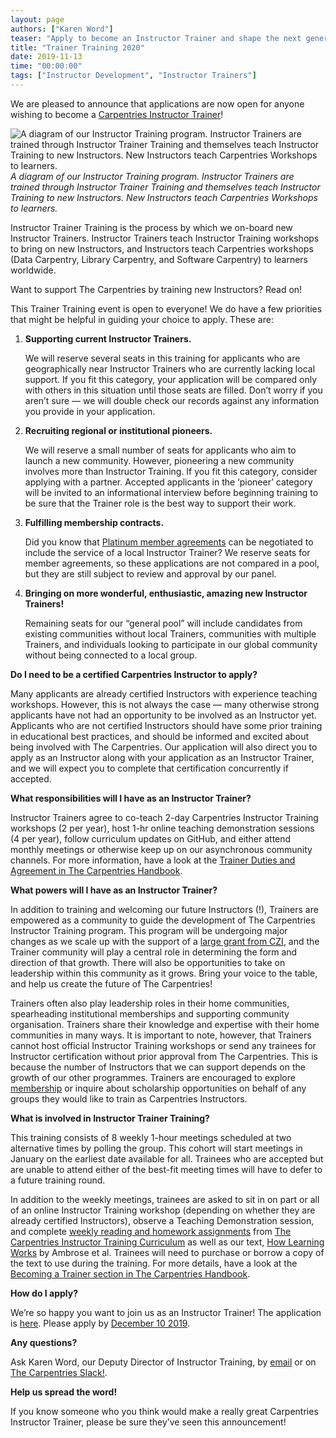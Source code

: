 ```yaml
---
layout: page
authors: ["Karen Word"]
teaser: "Apply to become an Instructor Trainer and shape the next generation of Carpentries Instructors!"
title: "Trainer Training 2020"
date: 2019-11-13
time: "00:00:00"
tags: ["Instructor Development", "Instructor Trainers"]
---
```


We are pleased to announce that applications are now open for anyone wishing to become a [Carpentries Instructor Trainer](https://carpentries.org/trainers/)!


![A diagram of our Instructor Training program. Instructor Trainers are trained through Instructor Trainer Training and themselves teach Instructor Training to new Instructors. New Instructors teach Carpentries Workshops to learners.](/blog/2019/11/instructor-training-program.png)
<br/>_A diagram of our Instructor Training program. Instructor Trainers are trained through Instructor Trainer Training and themselves teach Instructor Training to new Instructors. New Instructors teach Carpentries Workshops to learners._

Instructor Trainer Training is the process by which we on-board new Instructor Trainers. Instructor Trainers teach Instructor Training workshops to bring on new Instructors, and Instructors teach Carpentries workshops (Data Carpentry, Library Carpentry, and Software Carpentry) to learners worldwide.

Want to support The Carpentries by training new Instructors? Read on!

This Trainer Training event is open to everyone! We do have a few priorities that might be helpful in guiding your choice to apply. These are:

1. **Supporting current Instructor Trainers.**

    We will reserve several seats in this training for applicants who are geographically near Instructor Trainers who are currently lacking local support. If you fit this category, your application will be compared only with others in this situation until those seats are filled. Don’t worry if you aren’t sure — we will double check our records against any information you provide in your application.

1. **Recruiting regional or institutional pioneers.**

    We will reserve a small number of seats for applicants who aim to launch a new community. However, pioneering a new community involves more than Instructor Training. If you fit this category, consider applying with a partner. Accepted applicants in the ‘pioneer’ category will be invited to an informational interview before beginning training to be sure that the Trainer role is the best way to support their work.

1. **Fulfilling membership contracts.**

    Did you know that [Platinum member agreements](https://carpentries.org/membership/) can be negotiated to include the service of a local Instructor Trainer? We reserve seats for member agreements, so these applications are not compared in a pool, but they are still subject to review and approval by our panel.

1. **Bringing on more wonderful, enthusiastic, amazing new Instructor Trainers!**

    Remaining seats for our “general pool” will include candidates from existing communities without local Trainers, communities with multiple Trainers, and individuals looking to participate in our global community without being connected to a local group.

**Do I need to be a certified Carpentries Instructor to apply?**

Many applicants are already certified Instructors with experience teaching workshops. However, this is not always the case — many otherwise strong applicants have not had an opportunity to be involved as an Instructor yet. Applicants who are not certified Instructors should have some prior training in educational best practices, and should be informed and excited about being involved with The Carpentries. Our application will also direct you to apply as an Instructor along with your application as an Instructor Trainer, and we will expect you to complete that certification concurrently if accepted.

**What responsibilities will I have as an Instructor Trainer?**

Instructor Trainers agree to co-teach 2-day Carpentries Instructor Training workshops (2 per year), host 1-hr online teaching demonstration sessions (4 per year), follow curriculum updates on GitHub, and either attend monthly meetings or otherwise keep up on our asynchronous community channels. For more information, have a look at the [Trainer Duties and Agreement in The Carpentries Handbook](https://docs.carpentries.org/topic_folders/instructor_training/duties_agreement.html).

**What powers will I have as an Instructor Trainer?**

In addition to training and welcoming our future Instructors (!), Trainers are empowered as a community to guide the development of The Carpentries Instructor Training program. This program will be undergoing major changes as we scale up with the support of a [large grant from CZI](https://carpentries.org/blog/2019/11/czi-moore-grant/), and the Trainer community will play a central role in determining the form and direction of that growth. There will also be opportunities to take on leadership within this community as it grows. Bring your voice to the table, and help us create the future of The Carpentries!

Trainers often also play leadership roles in their home communities, spearheading institutional memberships and supporting community organisation. Trainers share their knowledge and expertise with their home communities in many ways. It is important to note, however, that Trainers cannot host official Instructor Training workshops or send any trainees for Instructor certification without prior approval from The Carpentries. This is because the number of Instructors that we can support depends on the growth of our other programmes. Trainers are encouraged to explore [membership](https://carpentries.org/membership/) or inquire about scholarship opportunities on behalf of any groups they would like to train as Carpentries Instructors.

**What is involved in Instructor Trainer Training?**

This training consists of 8 weekly 1-hour meetings scheduled at two alternative times by polling the group. This cohort will start meetings in January on the earliest date available for all. Trainees who are accepted but are unable to attend either of the best-fit meeting times will have to defer to a future training round.

In addition to the weekly meetings, trainees are asked to sit in on part or all of an online Instructor Training workshop (depending on whether they are already certified Instructors), observe a Teaching Demonstration session, and complete [weekly reading and homework assignments](https://carpentries.github.io/trainer-training/) from [The Carpentries Instructor Training Curriculum](https://carpentries.github.io/instructor-training/) as well as our text, [How Learning Works](https://www.worldcat.org/title/how-learning-works-seven-research-based-principles-for-smart-teaching/oclc/762968489) by Ambrose et al. Trainees will need to purchase or borrow a copy of the text to use during the training. For more details, have a look at the [Becoming a Trainer section in The Carpentries Handbook](https://docs.carpentries.org/topic_folders/instructor_training/trainers_training.html#trainers-training-program).

**How do I apply?**

We’re so happy you want to join us as an Instructor Trainer! The application is [here](https://forms.gle/ubZRw8fza9ZRU2YS7). Please apply by [December 10 2019](https://www.timeanddate.com/worldclock/fixedtime.html?msg=Trainer+Training+Applications+Due&iso=20191211T20&p1=1440).

**Any questions?**

Ask Karen Word, our Deputy Director of Instructor Training, by [email](mailto:krword@carpentries.org) or on [The Carpentries Slack!]({{site.slack_invite}}/).

**Help us spread the word!**

If you know someone who you think would make a really great Carpentries Instructor Trainer, please be sure they’ve seen this announcement!
